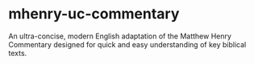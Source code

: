 # mhenry-uc-commentary
An ultra-concise, modern English adaptation of the Matthew Henry Commentary designed for quick and easy understanding of key biblical texts.
